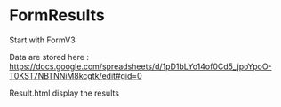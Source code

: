 # FormResults

Start with FormV3

Data are stored here : https://docs.google.com/spreadsheets/d/1pD1bLYo14of0Cd5_jpoYpoO-T0KST7NBTNNiM8kcgtk/edit#gid=0 

Result.html display the results

